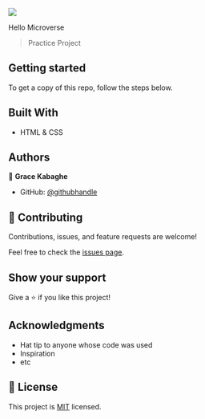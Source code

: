 ![](https://img.shields.io/badge/Microverse-blueviolet)

Hello Microverse

> Practice Project
## Getting started
To get a copy of this repo, follow the steps below.

## Built With

- HTML & CSS

## Authors

👤 **Grace Kabaghe**

- GitHub: [@githubhandle](https://github.com/gracekabaghe)

## 🤝 Contributing

Contributions, issues, and feature requests are welcome!

Feel free to check the [issues page](../../issues/).

## Show your support

Give a ⭐️ if you like this project!

## Acknowledgments

- Hat tip to anyone whose code was used
- Inspiration
- etc

## 📝 License

This project is [MIT](./MIT.md) licensed.
